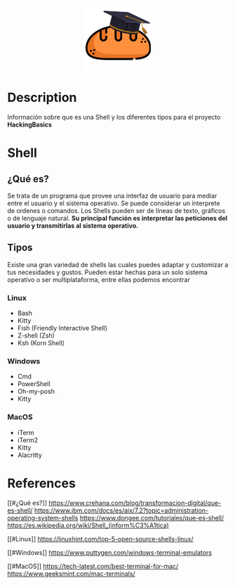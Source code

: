<p align="center">
<img alt="academy" widith="150" height="150" src="https://github.com/CesarGBkR/HackingBasics/blob/main/Concepts/attachments/Dise%C3%B1o_sin_t%C3%ADtulo-removebg-preview.png?raw=true">
</p>

# Description
Información sobre que es una Shell y los diferentes tipos para el proyecto **HackingBasics**

# Shell
## ¿Qué es?
Se trata de un programa que provee una interfaz de usuario para mediar entre el usuario y el sistema operativo.  Se puede considerar un interprete de ordenes o comandos. Los Shells pueden ser de líneas de texto, gráficos o de lenguaje natural.
**Su principal función es interpretar las peticiones del usuario y transmitirlas al sistema operativo.**

## Tipos
Existe una gran variedad de shells las cuales puedes adaptar y customizar a tus necesidades y gustos. Pueden estar hechas para un solo sistema operativo o ser multiplataforma, entre ellas podemos encontrar
### Linux
- Bash
- Kitty
- Fish (Friendly Interactive Shell)
- Z-shell (Zsh)
- Ksh (Korn Shell)
### Windows
- Cmd
- PowerShell
- Oh-my-posh
- Kitty
### MacOS
- iTerm
- iTerm2
- Kitty
- Alacritty
# References

[[#¿Qué es?]]
https://www.crehana.com/blog/transformacion-digital/que-es-shell/
https://www.ibm.com/docs/es/aix/7.2?topic=administration-operating-system-shells
https://www.dongee.com/tutoriales/que-es-shell/
https://es.wikipedia.org/wiki/Shell_(inform%C3%A1tica)

[[#Linux]]
https://linuxhint.com/top-5-open-source-shells-linux/

[[#Windows]]
https://www.puttygen.com/windows-terminal-emulators

[[#MacOS]]
https://tech-latest.com/best-terminal-for-mac/
https://www.geeksmint.com/mac-terminals/